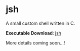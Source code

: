 # jsh
A small custom shell written in C.

**Executable Download**: [jsh](https://github.com/jharrisong830/jshell/raw/main/jsh)

More details coming soon...!
